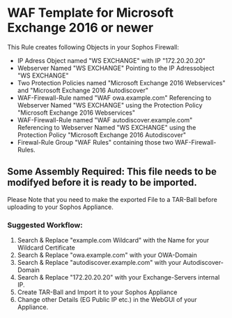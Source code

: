 # WAF Template for Microsoft Exchange 2016 or newer
This Rule creates following Objects in your Sophos Firewall:
* IP Adress Object named "WS EXCHANGE" with IP "172.20.20.20"
* Webserver Named "WS EXCHANGE" Pointing to the IP Adressobject "WS EXCHANGE"
* Two Protection Policies named "Microsoft Exchange 2016 Webservices" and "Microsoft Exchange 2016 Autodiscover"
* WAF-Firewall-Rule named "WAF owa.example.com" Referencing to Webserver Named "WS EXCHANGE" using the Protection Policy "Microsoft Exchange 2016 Webservices"
* WAF-Firewall-Rule named "WAF autodiscover.example.com" Referencing to Webserver Named "WS EXCHANGE" using the Protection Policy "Microsoft Exchange 2016 Autodiscover"
* Firewal-Rule Group "WAF Rules" containing those two WAF-Firewall-Rules.

## Some Assembly Required: This file needs to be modifyed before it is ready to be imported.
Please Note that you need to make the exported File to a TAR-Ball before uploading to your Sophos Appliance.
### Suggested Workflow:
1. Search & Replace "example.com Wildcard" with the Name for your Wildcard Certificate
2. Search & Replace "owa.example.com" with your OWA-Domain
3. Search & Replace "autodiscover.example.com" with your Autodiscover-Domain
4. Search & Replace "172.20.20.20" with your Exchange-Servers internal IP.
5. Create TAR-Ball and Import it to your Sophos Appliance
6. Change other Details (EG Public IP etc.) in the WebGUI of your Appliance.
